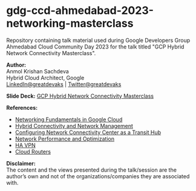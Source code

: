 # gdg-ccd-ahmedabad-2023-networking-masterclass
Repository containing talk material used during Google Developers Group Ahmedabad Cloud Community Day 2023 for the talk titled "GCP Hybrid Network Connectivity Masterclass".

**Author:**</br>
Anmol Krishan Sachdeva</br>
Hybrid Cloud Architect, Google</br>
[LinkedIn@greatdevaks](https://www.linkedin.com/in/greatdevaks) | [Twitter@greatdevaks](https://www.twitter.com/greatdevaks)

**Slide Deck:**
[GCP Hybrid Network Connectivity Masterclass](./Google_Cloud_Community_Day_Ahmedabad_2023_GCP_Hybrid_Network_Connectivity_Masterclass.pdf)

**References:**
- [Networking Fundamentals in Google Cloud](https://www.cloudskillsboost.google/quests/31?catalog_rank=%7B%22rank%22%3A10%2C%22num_filters%22%3A0%2C%22has_search%22%3Atrue%7D&search_id=24033883)
- [Hybrid Connectivity and Network Management](https://www.cloudskillsboost.google/course_templates/36?catalog_rank=%7B%22rank%22%3A2%2C%22num_filters%22%3A0%2C%22has_search%22%3Atrue%7D&search_id=24033883)
- [Configuring Network Connectivity Center as a Transit Hub](https://www.cloudskillsboost.google/focuses/18537?catalog_rank=%7B%22rank%22%3A1%2C%22num_filters%22%3A0%2C%22has_search%22%3Atrue%7D&parent=catalog&search_id=24033897)
- [Network Performance and Optimization](https://www.cloudskillsboost.google/quests/46?catalog_rank=%7B%22rank%22%3A7%2C%22num_filters%22%3A0%2C%22has_search%22%3Atrue%7D&search_id=24033913)
- [HA VPN](https://www.cloudskillsboost.google/focuses/6269?catalog_rank=%7B%22rank%22%3A2%2C%22num_filters%22%3A0%2C%22has_search%22%3Atrue%7D&parent=catalog&search_id=24033913)
- [Cloud Routers](https://www.cloudskillsboost.google/focuses/1225?catalog_rank=%7B%22rank%22%3A3%2C%22num_filters%22%3A0%2C%22has_search%22%3Atrue%7D&parent=catalog&search_id=24033913)

**Disclaimer:**</br>
The content and the views presented during the talk/session are the author’s own and not of the organizations/companies they are associated with.
